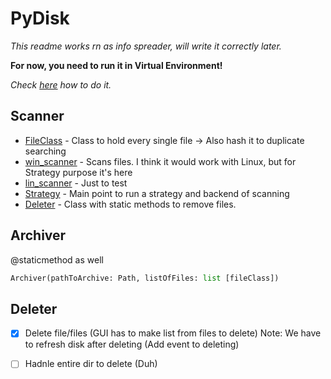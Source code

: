 # PyDisk

*This readme works rn as info spreader, will write it correctly later.*

**For now, you need to run it in Virtual Environment!** 

*Check [here](https://stackoverflow.com/questions/714063/importing-modules-from-parent-folder/50194143#50194143) how to do it.*

## Scanner

- [FileClass](PyDisk/DataClasses/fileClass.py) - Class to hold every single file -> Also hash it to duplicate searching
- [win_scanner](PyDisk/Scanner/OSScanners/win_scanner.py) - Scans files. I think it would work with Linux, but for Strategy purpose it's here
- [lin_scanner](PyDisk/Scanner/OSScanners/lin_scanner.py) - Just to test
- [Strategy](PyDisk/Scanner/Strategy.py) - Main point to run a strategy and backend of scanning
- [Deleter](PyDisk/Deleter/Deleter.py) - Class with static methods to remove files.


## Archiver

@staticmethod as well

```py
Archiver(pathToArchive: Path, listOfFiles: list [fileClass])
```

## Deleter 

- [x] Delete file/files (GUI has to make list from files to delete) Note: We have to refresh disk after deleting (Add event to deleting)
- [ ] Hadnle entire dir to delete (Duh)



